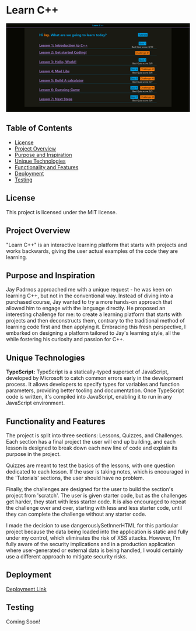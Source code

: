 # **Learn C++**

![Learn C++](./src//components//Assets//Images/LearnC%2B%2B.png)
## **Table of Contents**
- [License](#license)
- [Project Overview](#project-overview)
- [Purpose and Inspiration](#purpose-and-inspiration)
- [Unique Technologies](#technologies)
- [Functionality and Features](#functionality-and-features)
- [Deployment](#Deployment)
- [Testing](#testing)

## **License**
This project is licensed under the MIT license.

## **Project Overview**
"Learn C++" is an interactive learning platform that starts with projects and works backwards, giving the user actual examples of the code they are learning. 

## **Purpose and Inspiration**
Jay Padrnos approached me with a unique request - he was keen on learning C++, but not in the conventional way. Instead of diving into a purchased course, Jay wanted to try a more hands-on approach that allowed him to engage with the language directly. He proposed an interesting challenge for me: to create a learning platform that starts with projects and then deconstructs them, contrary to the traditional method of learning code first and then applying it. Embracing this fresh perspective, I embarked on designing a platform tailored to Jay's learning style, all the while fostering his curiosity and passion for C++.

## **Unique Technologies**
**TypeScript:**
TypeScript is a statically-typed superset of JavaScript, developed by Microsoft to catch common errors early in the development process. It allows developers to specify types for variables and function parameters, providing better tooling and documentation. Once TypeScript code is written, it's compiled into JavaScript, enabling it to run in any JavaScript environment.


## **Functionality and Features**
The project is split into three sections: Lessons, Quizzes, and Challenges. Each section has a final project the user will end up building, and each lesson is designed to break down each new line of code and explain its purpose in the project. 

Quizzes are meant to test the basics of the lessons, with one question dedicated to each lesson. If the user is taking notes, which is encouraged in the 'Tutorials' sections, the user should have no problem. 

Finally, the challenges are designed for the user to build the section's project from 'scratch'. The user is given starter code, but as the challenges get harder, they start with less starter code. It is also encouraged to repeat the challenge over and over, starting with less and less starter code, until they can complete the challenge without any starter code.

I made the decision to use dangerouslySetInnerHTML for this particular project because the data being loaded into the application is static and fully under my control, which eliminates the risk of XSS attacks. However, I'm fully aware of the security implications and in a production application where user-generated or external data is being handled, I would certainly use a different approach to mitigate security risks.

## **Deployment**
[Deployment Link](https://learn-c-plus-plus.netlify.app/)

## **Testing**
Coming Soon!
